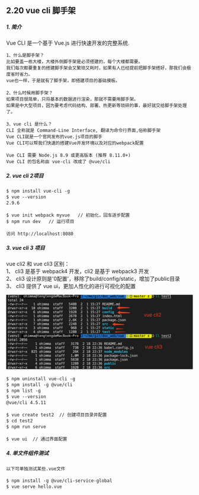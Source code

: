 ## 2.20 vue cli 脚手架


##### 1. 简介
Vue CLI 是一个基于 Vue.js 进行快速开发的完整系统.
```
1、什么是脚手架？          
比如要盖一栋大楼，大楼外侧脚手架是必须搭建的，每个大楼都需要。
我们每次都要重复的搭建脚手架会又繁琐又耗时，如果有人已经提前把脚手架搭好，那我们会极度省时省力。
vue也一样，于是就有了脚手架，即搭建项目的基础摸板。

2、什么时候用脚手架？
如果项目很简单，只将基本的数据进行渲染，那就不需要用脚手架。
如果是中大型项目，因为要考虑代码结构、部署、热更新等琐碎的事，最好就交给脚手架处理了。

3、vue cli 是什么？
CLI 全称就是 Command-Line Interface, 翻译为命令行界面,俗称脚手架
Vue CLI就是一个官网发布的vue.js项目的脚手
Vue CLI可以帮我们快速的搭建Vue开发环境以及对应的webpack配置

Vue CLI 需要 Node.js 8.9 或更高版本 (推荐 8.11.0+)
Vue CLI 的包名称由 vue-cli 改成了 @vue/cli
```


##### 2. vue cli 2项目
```
$ npm install vue-cli -g
$ vue --version
2.9.6

$ vue init webpack myvue   // 初始化，回车逐步配置
$ npm run dev   // 运行项目

访问 http://localhost:8080
```

##### 3. vue cli 3 项目
vue cli2 和 vue cli3 区别：               
1、 cli3 是基于 webpack4 开发，cli2 是基于 webpack3 开发        
2、 cli3 设计原则是'0配置'，移除了build/config/static，增加了public目录             
3、 cli3 提供了 vue ui，更加人性化的进行可视化的配置               

![](../_static/vue_02_20-1.png)    

```
$ npm uninstall vue-cli -g
$ npm install -g @vue/cli
$ npm list -g
$ vue --version
@vue/cli 4.5.11

$ vue create test2  // 创建项目目录并配置
$ cd test2
$ npm run serve

$ vue ui  // 通过界面配置
```

##### 4. 单文件组件测试
```
以下可单独测试某些.vue文件

$ npm install -g @vue/cli-service-global
$ vue serve hello.vue        
```


